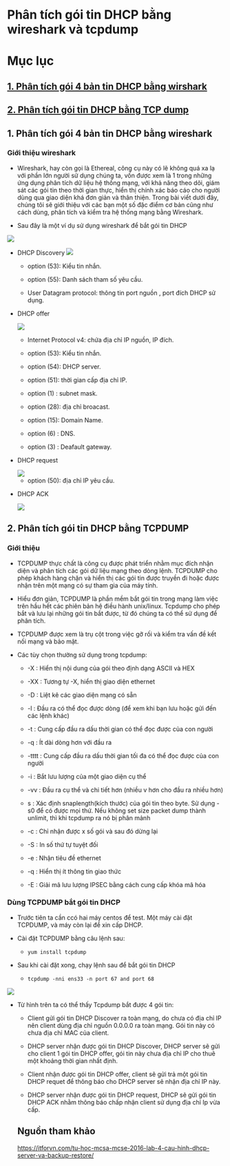 # Phân tích gói tin DHCP bằng wireshark và tcpdump

# Mục lục

## [1. Phân tích gói 4 bản tin DHCP bằng wirshark](https://github.com/phancong0897/Congphan/blob/master/DHCP/Ph%C3%A2n%20t%C3%ADch%20g%C3%B3i%20tin%20DHCP%20b%E1%BA%B1ng%20wireshark%20v%C3%A0%20tcpdump.md#1--ph%C3%A2n-t%C3%ADch-g%C3%B3i-4-b%E1%BA%A3n-tin-dhcp-b%E1%BA%B1ng-wirshark)

## [2. Phân tích gói tin DHCP bằng TCP dump]()

## 1.  Phân tích gói 4 bản tin DHCP bằng wireshark

### Giới thiệu wireshark

- Wireshark, hay còn gọi là Ethereal, công cụ này có lẽ không quá xa lạ với phần lớn người sử dụng chúng ta, vốn được xem là 1 trong những ứng dụng phân tích dữ liệu hệ thống mạng, với khả năng theo dõi, giám sát các gói tin theo thời gian thực, hiển thị chính xác báo cáo cho người dùng qua giao diện khá đơn giản và thân thiện. Trong bài viết dưới đây, chúng tôi sẽ giới thiệu với các bạn một số đặc điểm cơ bản cũng như cách dùng, phân tích và kiểm tra hệ thống mạng bằng Wireshark.

- Sau đây là một ví dụ sử dụng wireshark để bắt gói tin DHCP

<img src="https://imgur.com/Cna5vtR.png">

- DHCP Discovery
    <img src="https://imgur.com/rQP9kRa.png">

    - option (53): Kiểu tin nhắn.
    
    - option (55): Danh sách tham số yêu cầu.

    - User Datagram protocol: thông tin port nguồn , port đích DHCP sử dụng.

- DHCP offer

    <img src="https://imgur.com/x914ykv.png">

    - Internet Protocol v4: chứa địa chỉ IP nguồn, IP đích.

    - option (53): Kiểu tin nhắn.

    - option (54): DHCP server.

    - option (51): thời gian cấp địa chỉ IP.

    - option (1) : subnet mask.

    - option (28): địa chỉ broacast.

    - option (15): Domain Name.

    - option (6) : DNS.

    - option (3) : Deafault gateway.

- DHCP request

    <img src="https://imgur.com/i5sGA0K.png">

    - option (50): địa chỉ IP yêu cầu.

- DHCP ACK

    <img src="https://imgur.com/9RhP3qk.png">

## 2. Phân tích gói tin DHCP bằng TCPDUMP

### Giới thiệu

- TCPDUMP thực chất là công cụ được phát triển nhằm mục đích nhận diện và phân tích các gói dữ liệu mạng theo dòng lệnh. TCPDUMP cho phép khách hàng chặn và hiển thị các gói tin được truyền đi hoặc được nhận trên một mạng có sự tham gia của máy tính.

- Hiểu đơn giản, TCPDUMP là phần mềm bắt gói tin trong mạng làm việc trên hầu hết các phiên bản hệ điều hành unix/linux. Tcpdump cho phép bắt và lưu lại những gói tin bắt được, từ đó chúng ta có thể sử dụng để phân tích.

- TCPDUMP được xem là trụ cột trong việc gỡ rối và kiểm tra vấn đề kết nối mạng và bảo mật.

- Các tùy chọn thường sử dụng trong tcpdump:

    - -X : Hiển thị nội dung của gói theo định dạng ASCII và HEX

    - -XX : Tương tự -X, hiển thị giao diện ethernet

    - -D : Liệt kê các giao diện mạng có sẵn

    - -l : Đầu ra có thể đọc được dòng (để xem khi bạn lưu hoặc gửi đến các lệnh khác)

    - -t : Cung cấp đầu ra dấu thời gian có thể đọc được của con người

    - -q : Ít dài dòng hơn với đầu ra

    - -tttt : Cung cấp đầu ra dấu thời gian tối đa có thể đọc được của con người

    - -i : Bắt lưu lượng của một giao diện cụ thể

    - -vv : Đầu ra cụ thể và chi tiết hơn (nhiều v hơn cho đầu ra nhiều hơn)

    - s : Xác định snaplength(kích thước) của gói tin theo byte. Sử dụng -s0 để có được mọi thứ. Nếu không set size packet dump thành unlimit, thì khi tcpdump ra nó bị phân mảnh

    - -c : Chỉ nhận được x số gói và sau đó dừng lại

    - -S : In số thứ tự tuyệt đối

    - -e : Nhận tiêu đề ethernet

    - -q : Hiển thị ít thông tin giao thức

    - -E : Giải mã lưu lượng IPSEC bằng cách cung cấp khóa mã hóa

### Dùng TCPDUMP bắt gói tin DHCP

- Trước tiên ta cần ccó hai máy centos để test. Một máy cài đặt TCPDUMP, và máy còn lại để xin cấp DHCP.

- Cài đặt TCPDUMP bằng câu lệnh sau:

    - ` yum install tcpdump `

- Sau khi cài đặt xong, chạy lệnh sau để bắt gói tin DHCP

    - ` tcpdump -nni ens33 -n port 67 and port 68 `

<img src="https://imgur.com/lh0hRVE.png">

- Từ hình trên ta có thể thấy Tcpdump bắt được 4 gói tin:

    - Client gửi gói tin DHCP Discover ra toàn mạng, do chưa có địa chỉ IP nên client dùng địa chỉ nguồn 0.0.0.0 ra toàn mạng. Gói tin này có chưa địa chỉ MAC của client.

    - DHCP server nhận được gói tin DHCP Discover, DHCP server sẽ gửi cho client 1 gói tin DHCP offer, gói tin này chưa địa chỉ IP cho thuê một khoảng thời gian nhất định.

    - Client nhận được gói tin DHCP offer, client sẽ gửi trả một gói tin DHCP requet để thông báo cho DHCP server sẽ nhận địa chỉ IP này.

    - DHCP server nhận được gói tin DHCP request, DHCP sẽ gửi gói tin DHCP ACK nhằm thông báo chấp nhận client sử dụng địa chỉ Ip vừa cấp.

    ## Nguồn tham khảo

    https://itforvn.com/tu-hoc-mcsa-mcse-2016-lab-4-cau-hinh-dhcp-server-va-backup-restore/







